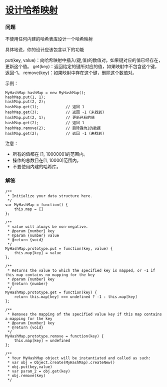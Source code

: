 # [设计哈希映射](https://leetcode-cn.com/problems/design-hashmap)

### 问题

不使用任何内建的哈希表库设计一个哈希映射

具体地说，你的设计应该包含以下的功能

put(key, value)：向哈希映射中插入(键,值)的数值对。如果键对应的值已经存在，更新这个值。
get(key)：返回给定的键所对应的值，如果映射中不包含这个键，返回-1。
remove(key)：如果映射中存在这个键，删除这个数值对。

示例：

```
MyHashMap hashMap = new MyHashMap();
hashMap.put(1, 1);
hashMap.put(2, 2);
hashMap.get(1);            // 返回 1
hashMap.get(3);            // 返回 -1 (未找到)
hashMap.put(2, 1);         // 更新已有的值
hashMap.get(2);            // 返回 1
hashMap.remove(2);         // 删除键为2的数据
hashMap.get(2);            // 返回 -1 (未找到)
```

注意：

* 所有的值都在 [1, 1000000]的范围内。
* 操作的总数目在[1, 10000]范围内。
* 不要使用内建的哈希库。

### 解答

```
/**
 * Initialize your data structure here.
 */
var MyHashMap = function() {
    this.map = []
};

/**
 * value will always be non-negative.
 * @param {number} key
 * @param {number} value
 * @return {void}
 */
MyHashMap.prototype.put = function(key, value) {
    this.map[key] = value
};

/**
 * Returns the value to which the specified key is mapped, or -1 if this map contains no mapping for the key
 * @param {number} key
 * @return {number}
 */
MyHashMap.prototype.get = function(key) {
    return this.map[key] === undefined ? -1 : this.map[key]
};

/**
 * Removes the mapping of the specified value key if this map contains a mapping for the key
 * @param {number} key
 * @return {void}
 */
MyHashMap.prototype.remove = function(key) {
    this.map[key] = undefined
};

/**
 * Your MyHashMap object will be instantiated and called as such:
 * var obj = Object.create(MyHashMap).createNew()
 * obj.put(key,value)
 * var param_2 = obj.get(key)
 * obj.remove(key)
 */
```

